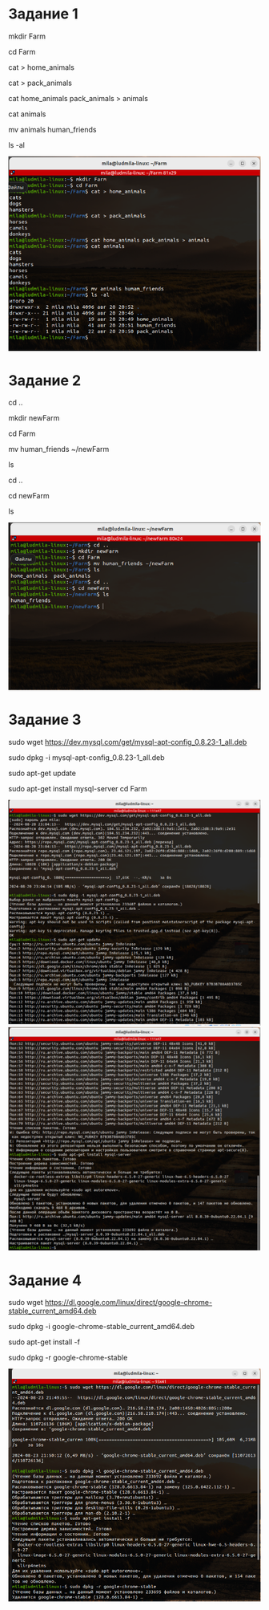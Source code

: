 # Задание 1

mkdir Farm

cd Farm

cat > home_animals

cat > pack_animals

cat home_animals pack_animals > animals

cat animals 

mv animals human_friends

ls -al

![Задание 1](image1.png)


# Задание 2

cd ..

mkdir newFarm

cd Farm

mv human_friends ~/newFarm

ls

cd ..

cd newFarm

ls

![Задание 2](image2.png)


# Задание 3

sudo wget https://dev.mysql.com/get/mysql-apt-config_0.8.23-1_all.deb

sudo dpkg -i mysql-apt-config_0.8.23-1_all.deb

sudo apt-get update

sudo apt-get install mysql-server
cd Farm

![Задание 3](image3.png)
![Задание 3](image4.png)


# Задание 4

sudo wget https://dl.google.com/linux/direct/google-chrome-stable_current_amd64.deb

sudo dpkg -i google-chrome-stable_current_amd64.deb

sudo apt-get install -f

sudo dpkg -r google-chrome-stable

![Задание 4](image5.png)
